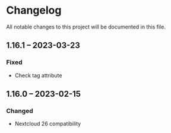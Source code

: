 # Changelog
All notable changes to this project will be documented in this file.

## 1.16.1 – 2023-03-23
### Fixed
- Check tag attribute

## 1.16.0 – 2023-02-15
### Changed
- Nextcloud 26 compatibility
